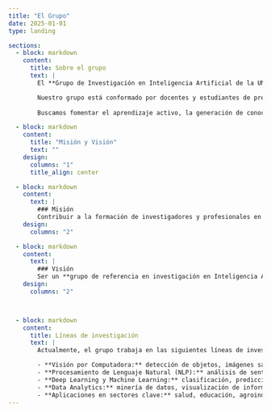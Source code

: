 ```yaml
---
title: "El Grupo"
date: 2025-01-01
type: landing

sections:
  - block: markdown
    content:
      title: Sobre el grupo
      text: |
        El **Grupo de Investigación en Inteligencia Artificial de la UNAMBA** fue creado en 2025 con el propósito de promover el estudio, desarrollo y aplicación de técnicas avanzadas de **Inteligencia Artificial (IA)** en beneficio de la sociedad.  

        Nuestro grupo está conformado por docentes y estudiantes de pregrado con interés en áreas como **Visión por Computadora, Procesamiento de Lenguaje Natural (NLP), Machine Learning, Deep Learning y Data Analytics**.  
        
        Buscamos fomentar el aprendizaje activo, la generación de conocimiento y la investigación aplicada en problemas relevantes para la región y el país.

  - block: markdown
    content:
      title: "Misión y Visión"
      text: ""
    design:
      columns: "1"
      title_align: center

  - block: markdown
    content:
      text: |
        ### Misión
        Contribuir a la formación de investigadores y profesionales en **Inteligencia Artificial**, desarrollando soluciones innovadoras que respondan a las necesidades académicas, sociales e industriales, con impacto regional y nacional.
    design:
      columns: "2"

  - block: markdown
    content:
      text: |
        ### Visión
        Ser un **grupo de referencia en investigación en Inteligencia Artificial en el sur del Perú**, reconocido por la calidad de sus proyectos, publicaciones y aportes tecnológicos al servicio de la sociedad y de la comunidad científica.
    design:
      columns: "2"



  - block: markdown
    content:
      title: Líneas de investigación
      text: |
        Actualmente, el grupo trabaja en las siguientes líneas de investigación:  

        - **Visión por Computadora:** detección de objetos, imágenes satelitales, drones para agricultura.  
        - **Procesamiento de Lenguaje Natural (NLP):** análisis de sentimientos, detección de emociones, modelos de lenguaje en español.  
        - **Deep Learning y Machine Learning:** clasificación, predicción y optimización de modelos en diferentes dominios.  
        - **Data Analytics:** minería de datos, visualización de información y analítica para la toma de decisiones.  
        - **Aplicaciones en sectores clave:** salud, educación, agroindustria y gestión pública.
---
```

